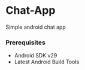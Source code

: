# Chat-App
Simple android chat app 

### Prerequisites
- Android SDK v29
- Latest Android Build Tools
